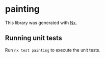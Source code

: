 # painting

This library was generated with [Nx](https://nx.dev).

## Running unit tests

Run `nx test painting` to execute the unit tests.
